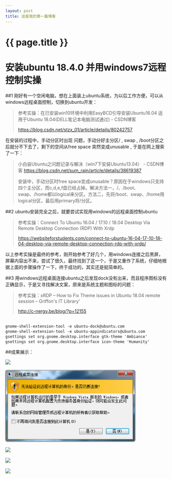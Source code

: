 ```yaml
---
layout: post
title: 这是我的第一篇博客
---
```


{{ page.title }}
================

# 安装ubuntu 18.4.0 并用windows7远程控制实操

##1  刚好有一个空闲电脑，想在上面装上ubuntu系统，为以后工作方便，可以从windows远程桌面控制，切换到ubuntu开发： 

> 参考实操：在已安装win10环境中利用EasyBCD引导安装Ubuntu16.04 适用于Ubuntu 18.04(DELL笔记本电脑测试通过) - CSDN博客  
>
> https://blog.csdn.net/stzx_01/article/details/80242757

在安装的过程中，手动分区时出现 问题，手动分好主分区/ , swap , /boot分区之后就分不下去了，剩下的空间从free space 突然变成unusable , 于是在网上搜索了一下：

> 小白装Ubuntu之问题记录与解决（win7下安装Ubuntu13.04） - CSDN博客  https://blog.csdn.net/sum_rain/article/details/38619387
>
> 安装中，手动分区时free space变成unusable？原因在于windows只支持四个主分区，而c,d,e,f盘已经占掉。解决方法一，/、/boot、swap、/home都以logical来分区。方法二，先将/boot、swap、/home用logical分区，最后用primary将/分区。



##2   ubuntu安装完全之后，就要尝试实现用windows的远程桌面控制ubuntu

> 参考实操：Connect To Ubuntu 16.04 / 17.10 / 18.04 Desktop Via Remote Desktop Connection (RDP) With Xrdp
>
> https://websiteforstudents.com/connect-to-ubuntu-16-04-17-10-18-04-desktop-via-remote-desktop-connection-rdp-with-xrdp/

以上参考实操是最终的参考，刚开始参考了好几个，用windows连接之后黑屏，屏幕内容出不来，尝试了很久，最终找到了这一个，于是又重作了系统，仔细地根据上面的步骤操作了一下，终于成功的，其实还是挺简单的。



##3  用windows远程桌面连接ubuntu之后发现dock没有出来，而且程序图标没有正确显示，于是又寻找解决文案，原来是系统主题和图标的问题：

> 参考实操：xRDP – How to Fix Theme issues in Ubuntu 18.04 remote session – Griffon's IT Library' 
>
> http://c-nergy.be/blog/?p=12155

```shell

gnome-shell-extension-tool -e ubuntu-dock@ubuntu.com
gnome-shell-extension-tool -e ubuntu-appindicators@ubuntu.com
gsettings set org.gnome.desktop.interface gtk-theme 'Ambiance'
gsettings set org.gnome.desktop.interface icon-theme 'Humanity'

```



##成果展示：

![](D:\DEV\ws\ws06\william807803.github.io\_posts\2018-09-11_150036.jpg)

![Alt text](2018-09-11_142601.jpg) 

![](D:\DEV\ws\ws06\william807803.github.io\_posts\2018-09-11_142650.jpg)

![](D:\DEV\ws\ws06\william807803.github.io\_posts\2018-09-11_142707.jpg)

![](D:\DEV\ws\ws06\william807803.github.io\_posts\2018-09-11_142755.jpg)